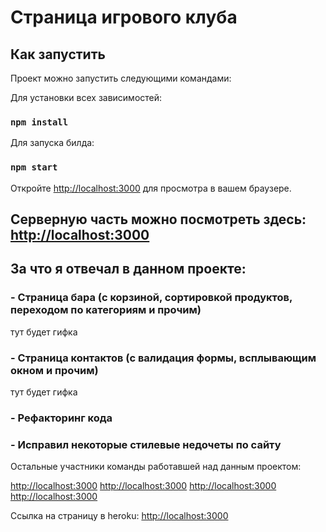 # Страница игрового клуба

</hr>

## Как запустить

Проект можно запустить следующими командами:

Для установки всех зависимостей:

### `npm install`

Для запуска билда:

### `npm start`

Откройте [http://localhost:3000](http://localhost:3000) для просмотра в вашем браузере.

</hr>

## Серверную часть можно посмотреть здесь: [http://localhost:3000](http://localhost:3000)

</hr>

## За что я отвечал в данном проекте:

### - Страница бара (с корзиной, сортировкой продуктов, переходом по категориям и прочим)

тут будет гифка

### - Страница контактов (с валидация формы, всплывающим окном и прочим)

тут будет гифка

### - Рефакторинг кода
### - Исправил некоторые стилевые недочеты по сайту

</hr>

Остальные участники команды работавшей над данным проектом:

[http://localhost:3000](http://localhost:3000)
[http://localhost:3000](http://localhost:3000)
[http://localhost:3000](http://localhost:3000)
[http://localhost:3000](http://localhost:3000)

</hr>

Ссылка на страницу в heroku: [http://localhost:3000](http://localhost:3000)

